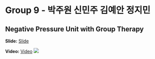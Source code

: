 # Group 9 - 박주원 신민주 김예안 정지민

## Negative Pressure Unit with Group Therapy
__Slide:__ [Slide](https://github.com/JWMON/2020-2_IED_Project/blob/master/Negative%20Pressure%20Unit%20with%20Group%20Therapy.pdf)

__Video:__ [Video](https://youtu.be/x1z1FNl1v4A)
<img src="https://user-images.githubusercontent.com/48053063/102714592-fabb8e00-4312-11eb-850f-a48a4fd16ce7.png"></img>

